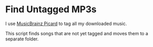 # Find Untagged MP3s

I use [MusicBrainz Picard](http://picard.musicbrainz.org/) to tag all my downloaded music.

This script finds songs that are not yet tagged and moves them to a separate folder.
